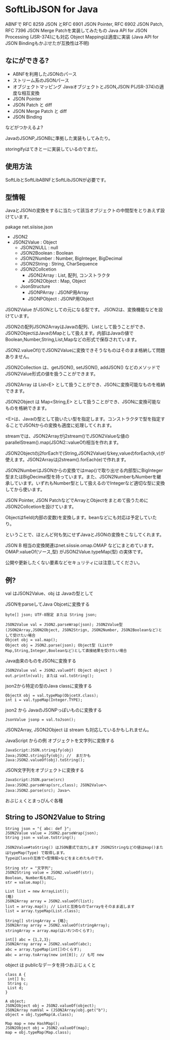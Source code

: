 # SoftLibJSON for Java

ABNFで RFC 8259 JSON とRFC 6901 JSON Pointer, RFC 6902 JSON Patch, RFC 7396 JSON Merge Patchを実装してみたもの
Java API for JSON Processing (JSR-374)にも対応
Object Mappingは適度に実装 (Java API for JSON Bindingもかぶせたが互換性は不明)

## なにができる?

- ABNFを利用したJSONのパース
- ストリーム系のJSONパース
- オブジェクトマッピング JavaオブジェクトとJSON,JSON P(JSR-374)の適度な相互変換
- JSON Pointer
- JSON Patch と diff
- JSON Merge Patch と diff
- JSON Binding

などがつかえるよ?

JavaのJSONP,JSONBに準拠した実装もしてみたり。

storingifyはてきとーに実装しているのでまだ。

## 使用方法

SoftLibとSoftLibABNFとSoftLibJSONが必要です。

## 型情報

JavaとJSONの変換をするに当たって該当オブジェクトの中間型をとりあえず設けています。

pakage net.siisise.json

- JSON2
- JSON2Value : Object
    - JSON2NULL : null
    - JSON2Boolean : Boolean
    - JSON2Number : Number, BigInteger, BigDecimal
    - JSON2String : String, CharSequence
    - JSON2Collcetion
        - JSON2Array : List, 配列, コンストラクタ
        - JSON2Object : Map, Object
    - JsonStructure
        - JSONPArray : JSONP用Array
        - JSONPObject : JSONP用Object

JSON2Value がJSONとしての元になる型です。
JSON2は、変換機能などを設けています。


JSON2の配列JSON2ArrayはJavaの配列、Listとして扱うことができ、JSON2ObjectはJavaのMapとして扱えます。内部はJavaの値でBoolean,Number,String,List,Mapなどの形式で保存されています。

JSON2.valueOf()でJSON2Valueに変換できそうなものはそのまま格納して問題ありません。

JSON2Collection は、getJSON(), setJSON(), addJSON() などのメソッドでJSON2Value形式の値を扱うことができます。

JSON2Array<E> は List&lt;E&gt; として扱うことができ、JSONに変換可能なものを格納できます。

JSON2Object<E> は Map&lt;String,E&gt; として扱うことができ、JSONに変換可能なものを格納できます。

&lt;E&gt;は、Javaの型として扱いたい型を指定します。コンストラクタで型を指定することでJSONからの変換も適度に処理してくれます。

streamでは、JSON2Arrayがj2stream()でJSON2Valueな値のparallelStream().map(JSON2::valueOf)相当を作れます。

JSON2Objectのj2forEachで(String,JSON2Value)なkey,valueのforEach(k,v)が使えます。JSON2Arrayはj2stream().forEach(e)で作れます。

JSON2NumberはJSONからの変換ではmap()で取り出せる内部型にBigInteger型またはBigDecimal型を持っています。また、JSON2NumberもNumberを継承しています。いずれもNumber型として扱えるのでIntegerなど適切な型に変換してから使います。

JSON Pointer, JSON PatchなどでArrayとObjectをまとめて扱うためにJSON2Collcetionを設けています。

Objectはfield(内部の変数)を変換します。beanなどにも対応は予定していたり。

ということで、ほとんど何も気にせずJavaとJSONの変換をこなしてくれます。

JSON B 相当の変換関連はnet.siissie.omap.OMAP などにまとめています。
OMAP.valueOf(ソース,型) がJSON2Value.typeMap(型) の実体です。

公開や更新したくない要素などセキュリティには注意してください。

## 例?

val はJSON2Value、obj は Javaの型として

JSONをparseしてJava Objcetに変換する

    byte[] json; UTF-8限定 または String json;

    JSON2Value val = JSON2.parseWrap(json); JSON2Value型 (JSON2Array,JSON2Object, JSON2Strign, JSON2Number, JSON2Booleanなど)として受けたい場合
    Objcet obj = val.map();
    Object obj = JSON2.parse(json); Object型 (ListやMap,String,Integer,Booleanなど)として直接結果を受けたい場合

Java由来のものをJSONに変換する

    JSON2Value val = JSON2.valueOf( Object object )
    out.println(val); または val.toString();

json2から特定の型のJava classに変換する

    ObjectX obj = val.typeMap(ObjcetX.class);
    int i = val.typeMap(Integer.TYPE);

json2 から JavaのJSONPっぽいものに変換する

    JsonValue jsonp = val.toJson();

JSON2Array, JSON2Object は stream も対応しているかもしれません。

JavaScript からの例
オブジェクトを文字列に変換する

    JavaScript:JSON.stringify(obj)
    Java;JSON2.stringify(obj); //  まだかも
    Java:JSON2.valueOf(obj).toString();

JSON文字列をオブジェクトに変換する

    JavaScript:JSON.parse(src)
    Java:JSON2.parseWrap(src,class); JSON2Valueへ
    Java:JSON2.parse(src); Javaへ  
    
おぶじぇくとまっぴんぐ各種

## String to JSON2Value to String

    String json = "{ abc: def }";
    JSON2Value value = JSON2.parseWrap(json);
    String json = value.toString();
    
    JSON2Value#toString() はJSON書式で出力します JSON2Stringなどの値はmap()またはtypeMap(Type) で取得します。
    TypeはClassの互換で<型情報>などをまとめたものです。

    String str = "文字列";
    JSON2String value = JSON2.valueOf(str);
    Boolean, Number系も同じ。
    str = value.map();

    List list = new ArrayList();
    (略)
    JSON2Array array = JSON2.valueOf(list);
    list = array.map(); // Listと互換なのでarrayをそのまま返します
    list = array.typeMap(List.class);

    String[] stringArray = {略};
    JSON2Array array = JSON2.valueOf(stringArray);
    stringArray = array.map(はいれつのくらす);

    int[] abc = {1,2,3};
    JSON2Array array = JSON2.valueOf(abc);
    abc = array.typeMap(int[]のくらす);
    abc = array.toArray(new int[0]); // も可 new

object は publicなデータを持つおぶじぇくと

    class A {
     int[] b;
     String c;
     List d;
    }

    A object;
    JSON2Object obj = JSON2.valueOf(object);
    JSON2Array numVal = (JSON2Array)obj.get("b");
    object = obj.typeMap(A.class);

    Map map = new HashMap();
    JSON2Object obj = JSON2.valueOf(map);
    map = obj.typeMap(Map.class);
